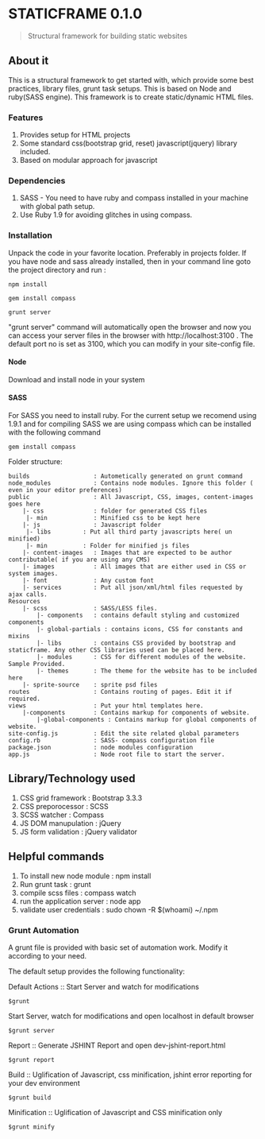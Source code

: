 # STATICFRAME 0.1.0
> Structural framework for building static websites

## About it
This is a structural framework to get started with, which provide some best practices, library files, grunt task setups. This is based on Node and ruby(SASS engine). This framework is to create static/dynamic HTML files.

### Features
1. Provides setup for HTML projects
2. Some standard css(bootstrap grid, reset) javascript(jquery) library included.
3. Based on modular approach for javascript

### Dependencies
1. SASS - You need to have ruby and compass installed in your machine with global path setup.
2. Use Ruby 1.9 for avoiding glitches in using compass.

### Installation
Unpack the code in your favorite location. Preferably in projects folder. If you have node and sass already installed, then in your command line goto the project directory and run :
```shell
npm install
```
```shell
gem install compass
```
```shell
grunt server
```
"grunt server" command will automatically open the browser and now you can access your server files in the browser with http://localhost:3100 . The default port no is set as 3100, which you can modify in your site-config file.

#### Node
Download and install node in your system

#### SASS 
For SASS you need to install ruby. For the current setup we recomend using 1.9.1 
and for compiling SASS we are using compass which can be installed with the following command

```shell
gem install compass
```

Folder structure:

```shell
builds                  : Autometically generated on grunt command
node_modules            : Contains node modules. Ignore this folder ( even in your editor preferences) 
public                  : All Javascript, CSS, images, content-images goes here
    |- css              : folder for generated CSS files
     |- min             : Minified css to be kept here
    |- js               : Javascript folder 
     |- libs         : Put all third party javascripts here( un minified)
     |- min          : Folder for minified js files
    |- content-images   : Images that are expected to be author contributable( if you are using any CMS)
    |- images           : All images that are either used in CSS or system images.
    |- font             : Any custom font
    |- services         : Put all json/xml/html files requested by ajax calls.
Resources               
    |- scss             : SASS/LESS files.
        |- components   : contains default styling and customized components
        |- global-partials : contains icons, CSS for constants and mixins
        |- libs         : contains CSS provided by bootstrap and staticframe. Any other CSS libraries used can be placed here. 
        |- modules      : CSS for different modules of the website. Sample Provided.
        |- themes       : The theme for the website has to be included here
    |- sprite-source    : sprite psd files
routes                  : Contains routing of pages. Edit it if required.
views                   : Put your html templates here.
    |-components        : Contains markup for components of website.
        |-global-components : Contains markup for global components of website.
site-config.js          : Edit the site related global parameters
config.rb               : SASS- compass configuration file
package.json            : node modules configuration
app.js                  : Node root file to start the server.

```

##	Library/Technology used
1. CSS grid framework           	: Bootstrap 3.3.3
2. CSS preporocessor			    : SCSS
3. SCSS watcher				        : Compass
4. JS DOM manupulation			    : jQuery
5. JS form validation			    : jQuery validator

##	Helpful commands

1. To install new node module		: npm install
2. Run grunt task			        : grunt
3. compile scss files			    : compass watch
4. run the application server		: node app
5. validate user credentials    	: sudo chown -R $(whoami) ~/.npm


### Grunt Automation
A grunt file is provided with basic set of automation work. Modify it according to your need.

The default setup provides the following functionality:

Default Actions :: Start Server and watch for modifications 
```shell
$grunt
```

Start Server, watch for modifications and open localhost in default browser
```shell
$grunt server
```

Report :: Generate JSHINT Report and open dev-jshint-report.html 
```shell
$grunt report
```

Build :: Uglification of Javascript, css minification, jshint error reporting for your dev environment 
```shell
$grunt build
```

Minification :: Uglification of Javascript and  CSS minification only
```shell
$grunt minify
```







